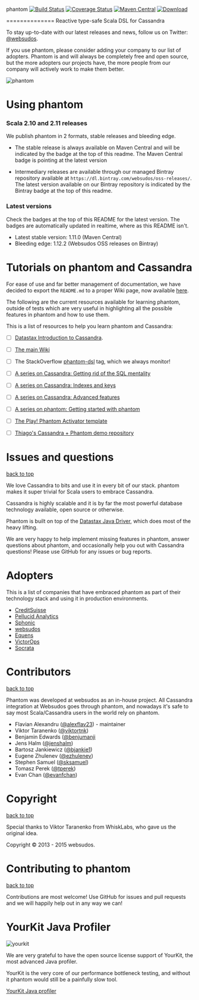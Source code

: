 phantom [![Build Status](https://travis-ci.org/websudos/phantom.svg?branch=develop)](https://travis-ci.org/websudos/phantom) [![Coverage Status](https://coveralls.io/repos/websudos/phantom/badge.svg)](https://coveralls.io/r/websudos/phantom) [![Maven Central](https://maven-badges.herokuapp.com/maven-central/com.websudos/phantom_2.10/badge.svg)](https://maven-badges.herokuapp.com/maven-central/com.websudos/phantom_2.10) [![Download](https://api.bintray.com/packages/websudos/oss-releases/phantom/images/download.svg) ](https://bintray.com/websudos/oss-releases/phantom/_latestVersion)

==============
Reactive type-safe Scala DSL for Cassandra

To stay up-to-date with our latest releases and news, follow us on Twitter: [@websudos](https://twitter.com/websudos).

If you use phantom, please consider adding your company to our list of adopters. Phantom is and will always be completely free and open source, 
but the more adopters our projects have, the more people from our company will actively work to make them better.


![phantom](https://s3-eu-west-1.amazonaws.com/websudos/oss/logos/phantom.png "Websudos Phantom")


Using phantom
=============

### Scala 2.10 and 2.11 releases ###

We publish phantom in 2 formats, stable releases and bleeding edge.

- The stable release is always available on Maven Central and will be indicated by the badge at the top of this readme. The Maven Central badge is pointing at the latest version

- Intermediary releases are available through our managed Bintray repository available at `https://dl.bintray.com/websudos/oss-releases/`. The latest version available on our Bintray repository is indicated by the Bintray badge at the top of this readme.


### Latest versions

Check the badges at the top of this README for the latest version. The badges are automatically updated in realtime, where as this README isn't.

- Latest stable version: 1.11.0 (Maven Central)
- Bleeding edge: 1.12.2 (Websudos OSS releases on Bintray)

<a id="learning-phantom">Tutorials on phantom and Cassandra</a>
======================================================================

For ease of use and far better management of documentation, we have decided to export the `README.md` to a proper
Wiki page, now available [here](https://github.com/websudos/phantom/wiki/). 

The following are the current resources available for learning phantom, outside of tests which are very useful in
highlighting all the possible features in phantom and how to use them.


This is a list of resources to help you learn phantom and Cassandra:

- [ ] [Datastax Introduction to Cassandra](http://www.datastax.com/documentation/getting_started/doc/getting_started/gettingStartedIntro_r.html).
- [ ] [The main Wiki](https://github.com/websudos/phantom/wiki)
- [ ] The StackOverflow [phantom-dsl](http://stackoverflow.com/questions/tagged/phantom-dsl) tag, which we always monitor!
- [ ] [A series on Cassandra: Getting rid of the SQL mentality](http://blog.websudos.com/2014/08/16/a-series-on-cassandra-part-1-getting-rid-of-the-sql-mentality/)
- [ ] [A series on Cassandra: Indexes and keys](http://blog.websudos.com/2014/08/23/a-series-on-cassandra-part-2-indexes-and-keys/)
- [ ] [A series on Cassandra: Advanced features](http://blog.websudos.com/2014/10/29/a-series-on-cassandra-part-3-advanced-features/)
- [ ] [A series on phantom: Getting started with phantom](http://blog.websudos.com/2015/04/04/a-series-on-phantom-part-1-getting-started-with-phantom/)
- [ ] [The Play! Phantom Activator template](https://github.com/websudos/phantom-activator-template)
- [ ] [Thiago's Cassandra + Phantom demo repository](https://github.com/thiagoandrade6/cassandra-phantom) 



<a id="issues-and-questions">Issues and questions</a>
=====================================================
<a href="#table-of-contents">back to top</a>

We love Cassandra to bits and use it in every bit of our stack. phantom makes it super trivial for Scala users to embrace Cassandra.

Cassandra is highly scalable and it is by far the most powerful database technology available, open source or otherwise.

Phantom is built on top of the [Datastax Java Driver](https://github.com/datastax/java-driver), which does most of the heavy lifting. 

We are very happy to help implement missing features in phantom, answer questions about phantom, and occasionally help you out with Cassandra questions! Please use GitHub for any issues or bug reports.

Adopters
========

This is a list of companies that have embraced phantom as part of their technology stack and using it in production environments.

- [CreditSuisse](https://www.credit-suisse.com/global/en/)
- [Pellucid Analytics](http://www.pellucid.com/)
- [Sphonic](http://www.sphonic.com/)
- [websudos](https://www.websudos.com/)
- [Equens](http://www.equens.com/)
- [VictorOps](http://www.victorops.com/)
- [Socrata](http://www.socrata.com) 


<a id="contributors">Contributors</a>
=====================================
<a href="#table-of-contents">back to top</a>

Phantom was developed at websudos as an in-house project. All Cassandra integration at Websudos goes through phantom, and nowadays it's safe to say most
Scala/Cassandra users in the world rely on phantom.

* Flavian Alexandru ([@alexflav23](https://github.com/alexflav23)) - maintainer
* Viktor Taranenko ([@viktortnk](https://github.com/viktortnk))
* Benjamin Edwards ([@benjumanji](https://github.com/benjumanji)
* Jens Halm ([@jenshalm](https://github.com/jenshalm))
* Bartosz Jankiewicz ([@bjankie1](https://github.com/bjankie1))
* Eugene Zhulenev ([@ezhulenev](https://github.com/ezhulenev))
* Stephen Samuel ([@sksamuel](https://github.com/sksamuel))
* Tomasz Perek ([@tperek](https://github.com/tperek))
* Evan Chan ([@evanfchan](https://github.com/evanfchan))

<a id="copyright">Copyright</a>
===============================
<a href="#table-of-contents">back to top</a>

Special thanks to Viktor Taranenko from WhiskLabs, who gave us the original idea.

Copyright &copy; 2013 - 2015 websudos.


Contributing to phantom
=======================
<a href="#table-of-contents">back to top</a>

Contributions are most welcome! Use GitHub for issues and pull requests and we will happily help out in any way we can!

YourKit Java Profiler
==================

![yourkit](https://s3-eu-west-1.amazonaws.com/websudos/oss/yklogo.png "YourKit Java Profiler")

We are very grateful to have the open source license support of YourKit, the most advanced Java profiler.

YourKit is the very core of our performance bottleneck testing, and without it phantom would still be a painfully slow tool.

[YourKit Java profiler](https://www.yourkit.com/java/profiler/index.jsp)

